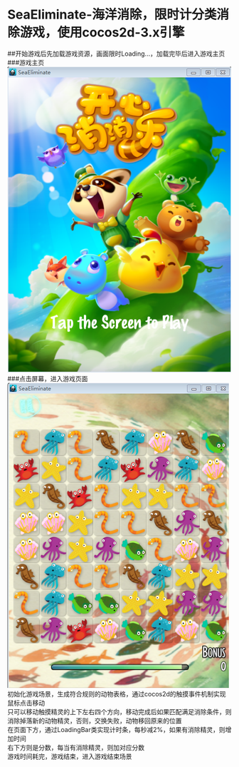 # SeaEliminate-海洋消除，限时计分类消除游戏，使用cocos2d-3.x引擎
##开始游戏后先加载游戏资源，画面限时Loading...，加载完毕后进入游戏主页
###游戏主页<br>
![](https://github.com/qzl1994/SeaEliminate/raw/master/readme/home.png)  <br>
###点击屏幕，进入游戏页面
![](https://github.com/qzl1994/SeaEliminate/raw/master/readme/game.png)  <br>
初始化游戏场景，生成符合规则的动物表格，通过cocos2d的触摸事件机制实现鼠标点击移动<br>
只可以移动触摸精灵的上下左右四个方向，移动完成后如果匹配满足消除条件，则消除掉落新的动物精灵，否则，交换失败，动物移回原来的位置<br>
在页面下方，通过LoadingBar类实现计时条，每秒减2%，如果有消除精灵，则增加时间<br>
右下方则是分数，每当有消除精灵，则加对应分数<br>
游戏时间耗完，游戏结束，进入游戏结束场景
